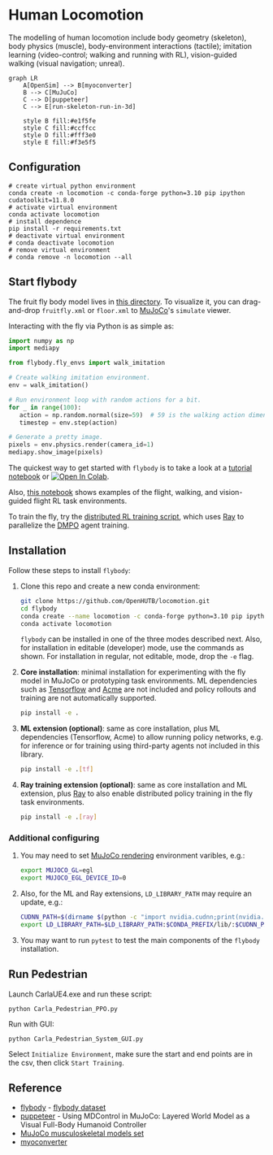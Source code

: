 # Human Locomotion

The modelling of human locomotion include body geometry (skeleton), body physics (muscle), body-environment interactions (tactile); imitation learning (video-control; walking and running with RL), vision-guided walking (visual navigation; unreal).

```mermaid
graph LR
    A[OpenSim] --> B[myoconverter]
    B --> C[MuJuCo]
    C --> D[puppeteer]
    C --> E[run-skeleton-run-in-3d]
    
    style B fill:#e1f5fe
    style C fill:#ccffcc
    style D fill:#fff3e0
    style E fill:#f3e5f5
```


## Configuration
```shell
# create virtual python environment
conda create -n locomotion -c conda-forge python=3.10 pip ipython cudatoolkit=11.8.0
# activate virtual environment
conda activate locomotion
# install dependence
pip install -r requirements.txt
# deactivate virtual environment
# conda deactivate locomotion
# remove virtual environment
# conda remove -n locomotion --all
```

## Start flybody

The fruit fly body model lives in [this directory][fly-home]. To visualize it, you can drag-and-drop `fruitfly.xml` or `floor.xml` to [MuJoCo](https://github.com/google-deepmind/mujoco/releases)'s `simulate` viewer.

Interacting with the fly via Python is as simple as:

```python
import numpy as np
import mediapy

from flybody.fly_envs import walk_imitation

# Create walking imitation environment.
env = walk_imitation()

# Run environment loop with random actions for a bit.
for _ in range(100):
   action = np.random.normal(size=59)  # 59 is the walking action dimension.
   timestep = env.step(action)

# Generate a pretty image.
pixels = env.physics.render(camera_id=1)
mediapy.show_image(pixels)
```

The quickest way to get started with `flybody` is to take a look at a [tutorial notebook][tutorial] or [![Open In Colab](https://colab.research.google.com/assets/colab-badge.svg)][tutorial-colab].

Also, [this notebook][envs] shows examples of the flight, walking, and vision-guided flight RL task environments. 

To train the fly, try the [distributed RL training script][ray-script], which uses [Ray][ray] to parallelize the [DMPO][dmpo] agent training.

[fly-home]: https://github.com/OpenHUTB/locomotion/tree/master/flybody/fruitfly/assets
[drosophila_wikipedia]: https://en.wikipedia.org/wiki/Drosophila_melanogaster
[mujoco]: https://github.com/google-deepmind/mujoco
[tutorial]: https://github.com/OpenHUTB/locomotion/blob/master/docs/getting-started.ipynb
[tutorial-colab]: https://colab.research.google.com/github/OpenHUTB/locomotion/blob/master/docs/getting-started.ipynb
[dmpo]: https://github.com/google-deepmind/acme/tree/master/acme/agents/tf/dmpo
[envs]: https://github.com/OpenHUTB/locomotion/blob/master/docs/fly-env-examples.ipynb
[ray-script]: https://github.com/OpenHUTB/locomotion/blob/master/flybody/train_dmpo_ray.py
[paper]: https://www.nature.com/articles/s41586-025-09029-4
[preprint]: https://www.biorxiv.org/content/10.1101/2024.03.11.584515v2
[ray]: https://github.com/ray-project/ray
[tf]: https://github.com/tensorflow/tensorflow
[acme]: https://github.com/google-deepmind/acme
[mujoco-rendering]: https://github.com/google-deepmind/dm_control/tree/main?tab=readme-ov-file#rendering


## Installation

Follow these steps to install `flybody`:

1. Clone this repo and create a new conda environment:
   ```bash
   git clone https://github.com/OpenHUTB/locomotion.git
   cd flybody
   conda create --name locomotion -c conda-forge python=3.10 pip ipython cudatoolkit=11.8.0
   conda activate locomotion
   ```
   `flybody` can be installed in one of the three modes described next. Also, for installation in editable (developer) mode, use the commands as shown. For installation in regular, not editable, mode, drop the `-e` flag.
   
2. **Core installation**: minimal installation for experimenting with the fly model in MuJoCo or prototyping task environments. ML dependencies such as [Tensorflow][tf] and [Acme][acme] are not included and policy rollouts and training are not automatically supported.
   ```bash
   pip install -e .
   ```
   
3. **ML extension (optional)**: same as core installation, plus ML dependencies (Tensorflow, Acme) to allow running policy networks, e.g. for inference or for training using third-party agents not included in this library.
   ```bash
   pip install -e .[tf]
   ```

4. **Ray training extension (optional)**: same as core installation and ML extension, plus [Ray][ray] to also enable
   distributed policy training in the fly task environments.
   ```bash
   pip install -e .[ray]
   ```



### Additional configuring

1. You may need to set [MuJoCo rendering][mujoco-rendering] environment varibles, e.g.:
   ```bash
   export MUJOCO_GL=egl
   export MUJOCO_EGL_DEVICE_ID=0
   ```
2. Also, for the ML and Ray extensions, `LD_LIBRARY_PATH` may require an update, e.g.:
   ```bash
   CUDNN_PATH=$(dirname $(python -c "import nvidia.cudnn;print(nvidia.cudnn.__file__)"))
   export LD_LIBRARY_PATH=$LD_LIBRARY_PATH:$CONDA_PREFIX/lib/:$CUDNN_PATH/lib
   ```

3. You may want to run `pytest` to test the main components of the `flybody` installation.



## Run Pedestrian
Launch CarlaUE4.exe and run these script:
```shell
python Carla_Pedestrian_PPO.py
```

Run with GUI:
```shell
python Carla_Pedestrian_System_GUI.py
```
Select `Initialize Environment`, make sure the start and end points are in the csv, then click `Start Training`.





## Reference

* [flybody](https://github.com/TuragaLab/flybody) - [flybody dataset](https://doi.org/10.25378/janelia.25309105)
* [puppeteer](https://github.com/nicklashansen/puppeteer) - Using MDControl in MuJoCo: Layered World Model as a Visual Full-Body Humanoid Controller
* [MuJoCo musculoskeletal models set](https://github.com/MyoHub/myosuite)
* [myoconverter](https://github.com/MyoHub/myoconverter)





